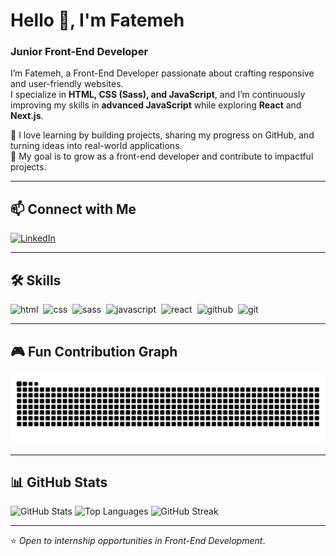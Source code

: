 
# Hello 👋, I'm Fatemeh
### Junior Front-End Developer

I’m Fatemeh, a Front-End Developer passionate about crafting responsive and user-friendly websites.  
I specialize in **HTML, CSS (Sass), and JavaScript**, and I’m continuously improving my skills in **advanced JavaScript** while exploring **React** and **Next.js**.  

🌱 I love learning by building projects, sharing my progress on GitHub, and turning ideas into real-world applications.  
🎯 My goal is to grow as a front-end developer and contribute to impactful projects.

---

## 📫 Connect with Me
<p>
  <a href="https://www.linkedin.com/in/fatemeh-khamseh-995bb6337?utm_source=share&utm_campaign=share_via&utm_content=profile&utm_medium=android_app" target="_blank">
    <img src="https://img.shields.io/badge/LinkedIn-%230077B5.svg?&style=flat-square&logo=linkedin&logoColor=white" alt="LinkedIn">
  </a>
  
</p>

---

## 🛠️ Skills

<p text-align="left">
<img src="https://cdn.jsdelivr.net/gh/devicons/devicon/icons/html5/html5-original.svg" alt="html" width="40" height="40"/>&nbsp;
<img src="https://cdn.jsdelivr.net/gh/devicons/devicon/icons/css3/css3-original.svg" alt="css" width="40" height="40"/>&nbsp;
<img src="https://cdn.jsdelivr.net/gh/devicons/devicon/icons/sass/sass-original.svg" alt="sass" width="40" height="40"/>&nbsp;
<img src="https://cdn.jsdelivr.net/gh/devicons/devicon/icons/javascript/javascript-original.svg" alt="javascript" width="40" height="40"/>&nbsp;
<img src="https://cdn.jsdelivr.net/gh/devicons/devicon/icons/react/react-original.svg" alt="react" width="40" height="40"/>&nbsp;
<img src="https://cdn.jsdelivr.net/gh/devicons/devicon/
icons/github/github-original.svg" alt="github" width="40" height="40"/>&nbsp;
<img src="https://cdn.jsdelivr.net/gh/devicons/devicon/icons/git/git-original.svg" alt="git" width="40" height="40"/>&nbsp;
</p>

---

## 🎮 Fun Contribution Graph
<picture>
  <source media="(prefers-color-scheme: dark)" srcset="https://raw.githubusercontent.com/ftm-khamse/ftm-khamse/output/github-contribution-grid-snake-dark.svg">
  <source media="(prefers-color-scheme: light)" srcset="https://raw.githubusercontent.com/ftm-khamse/ftm-khamse/output/github-contribution-grid-snake.svg">
  <img alt="snake animation" src="https://raw.githubusercontent.com/ftm-khamse/ftm-khamse/output/github-contribution-grid-snake.svg">
</picture>

---

## 📊 GitHub Stats

<img src="https://github-readme-stats.vercel.app/api?username=ftm-khamse&show_icons=true&theme=radical" alt="GitHub Stats" />

<img src="https://github-readme-stats.vercel.app/api/top-langs/?username=ftm-khamse&layout=compact&theme=radical" alt="Top Languages" />

<img src="https://github-readme-streak-stats.herokuapp.com/?user=ftm-khamse&theme=radical" alt="GitHub Streak" />



---
⭐️ *Open to internship opportunities in Front-End Development*.
